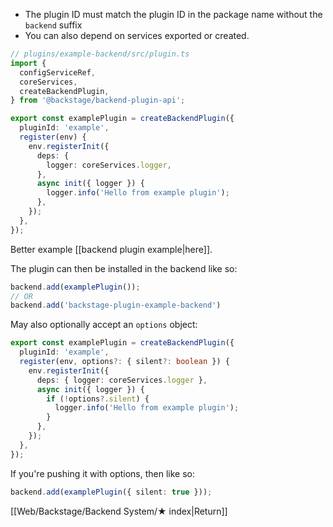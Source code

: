 - The plugin ID must match the plugin ID in the package name without the `backend` suffix
- You can also depend on services exported or created.

```ts
// plugins/example-backend/src/plugin.ts
import {
  configServiceRef,
  coreServices,
  createBackendPlugin,
} from '@backstage/backend-plugin-api';

export const examplePlugin = createBackendPlugin({
  pluginId: 'example',
  register(env) {
    env.registerInit({
      deps: {
        logger: coreServices.logger,
      },
      async init({ logger }) {
        logger.info('Hello from example plugin');
      },
    });
  },
});
```

Better example [[backend plugin example|here]].

The plugin can then be installed in the backend like so:

```ts
backend.add(examplePlugin());
// OR
backend.add('backstage-plugin-example-backend')
```

May also optionally accept an `options` object:

```ts
export const examplePlugin = createBackendPlugin({
  pluginId: 'example',
  register(env, options?: { silent?: boolean }) {
    env.registerInit({
      deps: { logger: coreServices.logger },
      async init({ logger }) {
        if (!options?.silent) {
          logger.info('Hello from example plugin');
        }
      },
    });
  },
});
```

If you're pushing it with options, then like so:

```ts
backend.add(examplePlugin({ silent: true }));
```

[[Web/Backstage/Backend System/★ index|Return]]